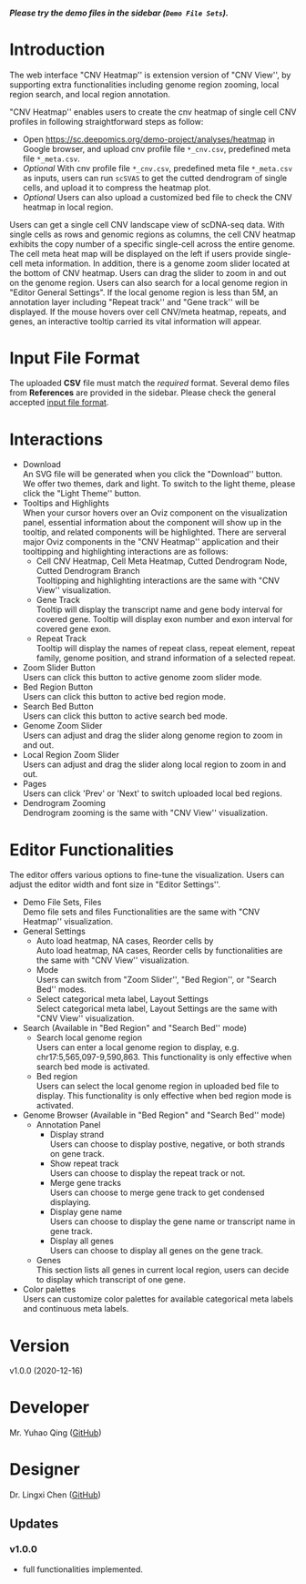 ##### Please try the demo files in the sidebar (`Demo File Sets`).

# Introduction

The web interface "CNV Heatmap'' is extension version of "CNV View'', by supporting extra functionalities including genome region zooming, local region search, and local region annotation.  

"CNV Heatmap'' enables users to create the cnv heatmap of single cell CNV profiles in following straightforward steps as follow:

+ Open https://sc.deepomics.org/demo-project/analyses/heatmap in Google browser, and upload cnv profile file `*_cnv.csv`, predefined meta file `*_meta.csv`.
+  *Optional* With cnv profile file `*_cnv.csv`, predefined meta file `*_meta.csv` as inputs, users can run `scSVAS` to get the cutted dendrogram of single cells, and upload it to compress the heatmap plot.
+  *Optional* Users can also upload a customized bed file to check the CNV heatmap in local region.
  
  

Users can get a single cell CNV landscape view of scDNA-seq data. With single cells as rows and genomic regions as columns, the cell CNV heatmap exhibits the copy number of a specific single-cell across the entire genome. The cell meta heat map will be displayed on the left if users provide single-cell meta information. In addition, there is a genome zoom slider located at the bottom of CNV heatmap. Users can drag the slider to zoom in and out on the genome region. Users can also search for a local genome region in "Editor General Settings". If the local genome region is less than 5M, an annotation layer including "Repeat track'' and "Gene track'' will be displayed. If the mouse hovers over cell CNV/meta heatmap, repeats, and genes, an interactive tooltip carried its vital information will appear. 



# Input File Format

The uploaded **CSV** file must match the *required* format. Several demo files from **References** are provided in the sidebar. Please check the general accepted [input file format](https://github.com/paprikachan/scSVAS/blob/master/webserver/markdown/CNV_input_format.markdown).

# Interactions


   + Download </br>
     An SVG file will be generated when you click the "Download'' button. We offer two themes, dark and light. To switch to the light theme, please click the "Light Theme'' button.
   + Tooltips and Highlights </br>
     When your cursor hovers over an Oviz component on the visualization panel, essential information about the component will show up in the tooltip, and related components will be highlighted. There are serveral major Oviz components in the "CNV Heatmap'' application and their tooltipping and highlighting interactions are as follows:
     + Cell CNV Heatmap, Cell Meta Heatmap, Cutted Dendrogram Node, Cutted Dendrogram Branch </br>
       Tooltipping and highlighting interactions are the same with "CNV View'' visualization.
     + Gene Track </br>
       Tooltip will display the transcript name and gene body interval for covered gene. Tooltip will display exon number and exon interval for covered gene exon. 
     + Repeat Track </br>
       Tooltip will display the names of repeat class, repeat element, repeat family, genome position, and strand information of a selected repeat.
   + Zoom Slider Button </br>
       Users can click this button to active genome zoom slider mode.
   + Bed Region Button </br>
       Users can click this button to active bed region mode.
   + Search Bed Button </br>
       Users can click this button to active search bed mode.
   + Genome Zoom Slider </br>
       Users can adjust and drag the slider along genome region to zoom in and out.
   + Local Region Zoom Slider </br>
       Users can adjust and drag the slider along local region to zoom in and out.
   + Pages </br>
       Users can click 'Prev' or 'Next' to switch uploaded local bed regions.
   + Dendrogram Zooming </br>
       Dendrogram zooming is the same with "CNV View'' visualization.

# Editor Functionalities

The editor offers various options to fine-tune the visualization. Users can adjust the editor width and font size in "Editor Settings''.

   + Demo File Sets, Files </br>
     Demo file sets and files Functionalities are the same with "CNV Heatmap'' visualization.
   + General Settings
     + Auto load heatmap, NA cases, Reorder cells by </br>
       Auto load heatmap, NA cases, Reorder cells by functionalities are the same with "CNV View'' visualization.
     + Mode </br>
       Users can switch from "Zoom Slider'', "Bed Region'', or "Search Bed'' modes.
     + Select categorical meta label, Layout Settings </br>
           Select categorical meta label, Layout Settings are the same with "CNV View'' visualization.
   + Search (Available in "Bed Region" and "Search Bed'' mode)
      + Search local genome region </br>
        Users can enter a local genome region to display, e.g. chr17:5,565,097-9,590,863. This functionality is only effective when search bed mode is activated.
      + Bed region </br>
        Users can select the local genome region in uploaded bed file to display. This functionality is only effective when bed region mode is activated.
   + Genome Browser (Available in "Bed Region" and "Search Bed'' mode)
      + Annotation Panel 
        + Display strand </br>
           Users can choose to display postive, negative, or both strands on gene track.
        + Show repeat track </br>
              Users can choose to display the repeat track or not.
        + Merge gene tracks </br>
              Users can choose to merge gene track to get condensed displaying.
        + Display gene name </br>
              Users can choose to display the gene name or transcript name in gene track.
        + Display all genes </br>
              Users can choose to display all genes on the gene track. 
      + Genes </br>
        This section lists all genes in current local region, users can decide to display which transcript of one gene.
   + Color palettes </br>
           Users can customize color palettes for available categorical meta labels and continuous meta labels.


# Version

v1.0.0 (2020-12-16)

# Developer

Mr. Yuhao Qing ([GitHub](https://github.com/Q-Y-H))

# Designer

Dr. Lingxi Chen ([GitHub](https://github.com/paprikachan))

## Updates

### v1.0.0

   - full functionalities implemented.
